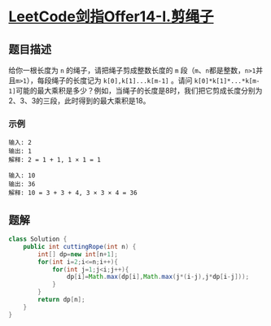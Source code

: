 # [LeetCode剑指Offer14-I.剪绳子](https://leetcode-cn.com/problems/jian-sheng-zi-lcof/)
## 题目描述
给你一根长度为 `n` 的绳子，请把绳子剪成整数长度的 `m` 段（`m`、`n`都是整数，`n>1`并且`m>1`），每段绳子的长度记为 `k[0],k[1]...k[m-1]` 。请问 `k[0]*k[1]*...*k[m-1]`可能的最大乘积是多少？例如，当绳子的长度是8时，我们把它剪成长度分别为2、3、3的三段，此时得到的最大乘积是18。

### 示例
```
输入: 2
输出: 1
解释: 2 = 1 + 1, 1 × 1 = 1
```
```
输入: 10
输出: 36
解释: 10 = 3 + 3 + 4, 3 × 3 × 4 = 36
```
## 题解
```java
class Solution {
    public int cuttingRope(int n) {
        int[] dp=new int[n+1];
        for(int i=2;i<=n;i++){
            for(int j=1;j<i;j++){
                dp[i]=Math.max(dp[i],Math.max(j*(i-j),j*dp[i-j]));
            }
        }
        return dp[n];
    }
}
```
